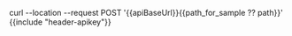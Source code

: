 curl --location --request POST '{{apiBaseUrl}}{{path_for_sample ?? path}}' \
{{include "header-apikey"}}